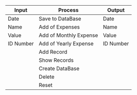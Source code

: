 |Input|Process|Output|
|-----|-------|------|
|Date|Save to DataBase|Date|
|Name|Add of Expenses|Name|
|Value|Add of Monthly Expense|Value|
|ID Number|Add of Yearly Expense|ID Number|
||Add Record||
||Show Records||
||Create DataBase||
||Delete||
||Reset||

